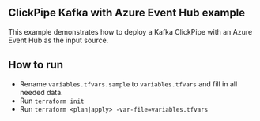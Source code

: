 ## ClickPipe Kafka with Azure Event Hub example

This example demonstrates how to deploy a Kafka ClickPipe with an Azure Event Hub as the input source.

## How to run

- Rename `variables.tfvars.sample` to `variables.tfvars` and fill in all needed data.
- Run `terraform init`
- Run `terraform <plan|apply> -var-file=variables.tfvars`
